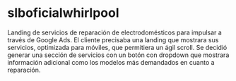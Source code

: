 # slboficialwhirlpool
Landing de servicios de reparación de electrodomésticos para impulsar a través de Google Ads. El cliente precisaba una landing que mostrara sus servicios, optimizada para móviles, que permitiera un ágil scroll. Se decidió generar una sección de servicios con un botón con dropdown que mostrara información adicional como los modelos más demandados en cuanto a reparación.

